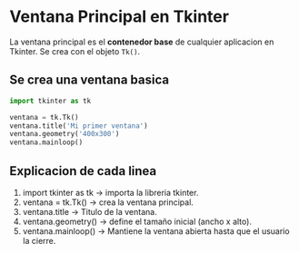 # Ventana Principal en Tkinter

La ventana principal es el **contenedor base** de cualquier aplicacion en Tkinter.
Se crea con el objeto `Tk()`.

## Se crea una ventana basica

```python
import tkinter as tk

ventana = tk.Tk()
ventana.title('Mi primer ventana')
ventana.geometry('400x300')
ventana.mainloop()
```

## Explicacion de cada linea

1. import tkinter as tk -> importa la libreria tkinter.
2. ventana = tk.Tk() -> crea la ventana principal.
3. ventana.title -> Titulo de la ventana.
4. ventana.geometry() -> define el tamaño inicial (ancho x alto).
5. ventana.mainloop() -> Mantiene la ventana abierta hasta que el usuario la cierre.

